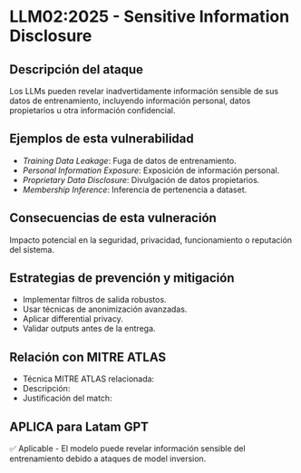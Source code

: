 # LLM02:2025 - Sensitive Information Disclosure

## Descripción del ataque
Los LLMs pueden revelar inadvertidamente información sensible de sus datos de entrenamiento, incluyendo información personal, datos propietarios u otra información confidencial.

## Ejemplos de esta vulnerabilidad
+ *Training Data Leakage*: Fuga de datos de entrenamiento.
+ *Personal Information Exposure*: Exposición de información personal.
+ *Proprietary Data Disclosure*: Divulgación de datos propietarios.
+ *Membership Inference*: Inferencia de pertenencia a dataset.

## Consecuencias de esta vulneración
Impacto potencial en la seguridad, privacidad, funcionamiento o reputación del sistema.

## Estrategias de prevención y mitigación
+ Implementar filtros de salida robustos.
+ Usar técnicas de anonimización avanzadas.
+ Aplicar differential privacy.
+ Validar outputs antes de la entrega.

## Relación con MITRE ATLAS

- Técnica MITRE ATLAS relacionada: 
- Descripción:
- Justificación del match: 

## APLICA para Latam GPT
✅ Aplicable - El modelo puede revelar información sensible del entrenamiento debido a ataques de model inversion.
